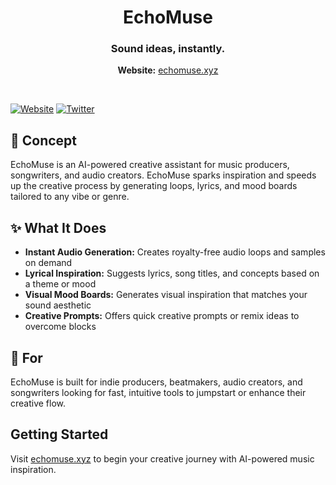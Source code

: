 <div align="center">
  <h1>EchoMuse</h1>
  <h3>Sound ideas, instantly.</h3>
  <p><strong>Website:</strong> <a href="https://echomuse.xyz">echomuse.xyz</a></p>
</div>

<br/>

[![Website](https://img.shields.io/badge/Website-EchoMuse-blue)](https://echomuse.xyz)
[![Twitter](https://img.shields.io/twitter/follow/EchoMuse?style=social)](https://twitter.com/EchoMuse)

## 🔮 Concept

EchoMuse is an AI-powered creative assistant for music producers, songwriters, and audio creators. EchoMuse sparks inspiration and speeds up the creative process by generating loops, lyrics, and mood boards tailored to any vibe or genre.

## ✨ What It Does

- **Instant Audio Generation:** Creates royalty-free audio loops and samples on demand
- **Lyrical Inspiration:** Suggests lyrics, song titles, and concepts based on a theme or mood
- **Visual Mood Boards:** Generates visual inspiration that matches your sound aesthetic
- **Creative Prompts:** Offers quick creative prompts or remix ideas to overcome blocks

## 🎯 For

EchoMuse is built for indie producers, beatmakers, audio creators, and songwriters looking for fast, intuitive tools to jumpstart or enhance their creative flow.

## Getting Started

Visit [echomuse.xyz](https://echomuse.xyz) to begin your creative journey with AI-powered music inspiration.

